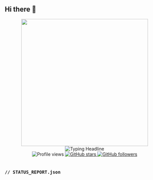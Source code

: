 ## Hi there 👋

<!--
**maestro-ant/maestro-ant** is a ✨ _special_ ✨ repository because its `README.md` (this file) appears on your GitHub profile.

Here are some ideas to get you started:

- 🔭 I’m currently working on ...
- 🌱 I’m currently learning ...
- 👯 I’m looking to collaborate on ...
- 🤔 I’m looking for help with ...
- 💬 Ask me about ...
- 📫 How to reach me: ...
- 😄 Pronouns: ...
- ⚡ Fun fact: ...
-->

<!-- 
  CODE-RED THEME v2.0 - DYNAMIC EDITION
  
  Instructions:
  1. Your username 'maestro-ant' is already filled in.
  2. Just update the links in the "// Contact Grid" section with your real profiles.
-->

<!-- Header GIF -->
<div align="center">
  <img src="https://media.giphy.com/media/wassie-bywassies-wassies-Kv2T5yBQ774PSBeXjY/giphy.gif" width="400"/>
</div>

<!-- Dynamic Typing Headline -->
<div align="center">
  <img src="https://readme-typing-svg.herokuapp.com?font=JetBrains+Mono&size=30&color=E02424&center=true&vCenter=true&width=600&height=80&lines=I'm+a+Penetration+Tester;Offensive+Security+Expert;Cybersecurity+Researcher;Cloud+Security+Explorer;Continuous+Learner" alt="Typing Headline">
</div>

<!-- Badges -->
<div align="center">
  <img src="https://komarev.com/ghpvc/?username=maestro-ant&label=PROFILE+VIEWS&style=flat&color=E02424" alt="Profile views"/>
  <a href="https://github.com/maestro-ant?tab=repositories">
    <img src="https://img.shields.io/github/stars/maestro-ant?label=STARS&style=flat&color=E02424" alt="GitHub stars"/>
  </a>
  <a href="https://github.com/maestro-ant?tab=followers">
    <img src="https://img.shields.io/github/followers/maestro-ant?label=FOLLOWERS&style=flat&color=E02424" alt="GitHub followers"/>
  </a>
</div>

<br/>

<!-- Status Report: Thematic "About Me" -->
### `// STATUS_REPORT.json`
